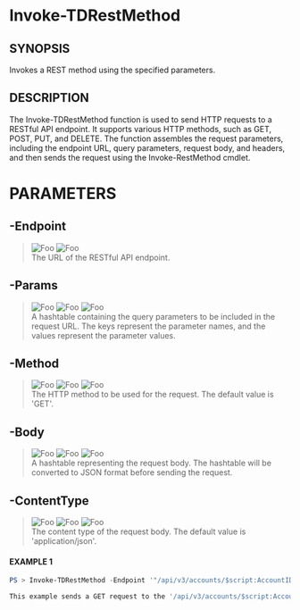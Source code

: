 # Invoke-TDRestMethod
## SYNOPSIS
Invokes a REST method using the specified parameters.
## DESCRIPTION
The Invoke-TDRestMethod function is used to send HTTP requests to a RESTful API endpoint. It supports various HTTP methods, such as GET, POST, PUT, and DELETE. The function assembles the request parameters, including the endpoint URL, query parameters, request body, and headers, and then sends the request using the Invoke-RestMethod cmdlet.
# PARAMETERS

## **-Endpoint**
> ![Foo](https://img.shields.io/badge/Type-String-Blue?) ![Foo](https://img.shields.io/badge/Mandatory-FALSE-Green?) \
The URL of the RESTful API endpoint.

  ## **-Params**
> ![Foo](https://img.shields.io/badge/Type-Hashtable-Blue?) ![Foo](https://img.shields.io/badge/Mandatory-FALSE-Green?) ![Foo](https://img.shields.io/badge/DefaultValue-@{}-Blue?color=5547a8)\
A hashtable containing the query parameters to be included in the request URL. The keys represent the parameter names, and the values represent the parameter values.

  ## **-Method**
> ![Foo](https://img.shields.io/badge/Type-String-Blue?) ![Foo](https://img.shields.io/badge/Mandatory-FALSE-Green?) ![Foo](https://img.shields.io/badge/DefaultValue-GET-Blue?color=5547a8)\
The HTTP method to be used for the request. The default value is 'GET'.

  ## **-Body**
> ![Foo](https://img.shields.io/badge/Type-Hashtable-Blue?) ![Foo](https://img.shields.io/badge/Mandatory-FALSE-Green?) ![Foo](https://img.shields.io/badge/DefaultValue-@{}-Blue?color=5547a8)\
A hashtable representing the request body. The hashtable will be converted to JSON format before sending the request.

  ## **-ContentType**
> ![Foo](https://img.shields.io/badge/Type-String-Blue?) ![Foo](https://img.shields.io/badge/Mandatory-FALSE-Green?) ![Foo](https://img.shields.io/badge/DefaultValue-application/json-Blue?color=5547a8)\
The content type of the request body. The default value is 'application/json'.

 #### EXAMPLE 1
```powershell
PS > Invoke-TDRestMethod -Endpoint '"/api/v3/accounts/$script:AccountID/customers' -Method 'GET' -Params @{ pagesize = 1000 }

This example sends a GET request to the '/api/v3/accounts/$script:AccountID/customers' endpoint with query parameters 'pagesize=1000'.
```

